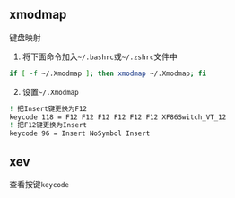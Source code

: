 ## xmodmap 
键盘映射
1. 将下面命令加入`~/.bashrc`或`~/.zshrc`文件中
```bash
if [ -f ~/.Xmodmap ]; then xmodmap ~/.Xmodmap; fi
```
2. 设置`~/.Xmodmap`
```bash
! 把Insert键更换为F12
keycode 118 = F12 F12 F12 F12 F12 F12 XF86Switch_VT_12
! 把F12键更换为Insert
keycode 96 = Insert NoSymbol Insert

```
## xev
查看按键`keycode`

<!--stackedit_data:
eyJoaXN0b3J5IjpbLTE3NzgyNDkyNSwxMTczMTE2NTMzLDg5OD
g2MTcwMywxNTk1OTQ1OTE3LC04ODEyMzgwODRdfQ==
-->